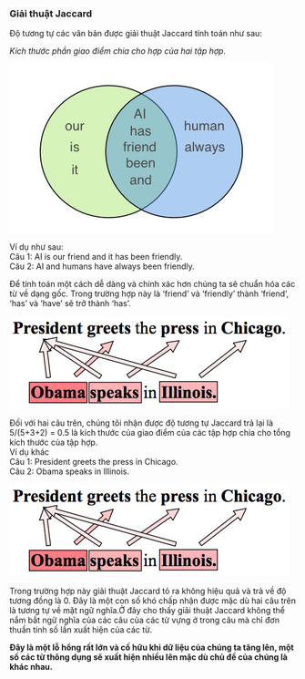 ### Giải thuật Jaccard
Độ tương tự các văn bản được giải thuật Jaccard tính toán như sau: 

<i>Kích thước phần giao điểm chia cho hợp của hai tập hợp.</i>  

![Jaccard](../data/jaccard1.png#center "Jaccard")


Ví dụ như sau:  
Câu 1: AI is our friend and it has been friendly.  
Câu 2: AI and humans have always been friendly.


Để tính toán một cách dễ dàng và chính xác hơn chúng ta sẽ chuẩn hóa các từ về dạng gốc.
Trong trường hợp này là ‘friend’ và ‘friendly’ thành ‘friend’, ‘has’ và ‘have’ sẽ trở thành ‘has’.

![Jaccard](../data/jaccard2.png#center "Jaccard2")

Đối với hai câu trên, chúng tôi nhận được độ tương tự Jaccard trả lại là
5/(5+3+2) = 0.5 là kích thước của giao điểm của các tập hợp chia cho tổng kích thước của tập hợp.  
Ví dụ khác  
Câu 1: President greets the press in Chicago.  
Câu 2: Obama speaks in Illinois.  

![Jaccard](../data/jaccard3.png#center "Jaccard3")

Trong trường hợp này giải thuật Jaccard tỏ ra không hiệu quả và trả về độ tương đồng là 0. Đây là một con số khó chấp nhận được mặc dù hai câu trên là tương tự về mặt ngữ nghĩa.Ở đây cho thấy giải thuật Jaccard không thể nắm bắt ngữ nghĩa của các câu của các từ vựng ở trong câu mà chỉ đơn thuần tính số lần xuất hiện của các từ.

<b>Đây là một lỗ hổng rất lớn và cố hữu khi dữ liệu của chúng ta tăng lên, một số các từ thông dụng sẽ xuất hiện nhiều lên mặc dù chủ đề của chúng là khác nhau.</b>
